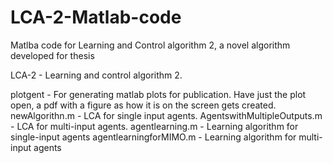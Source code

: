 # LCA-2-Matlab-code
Matlba code for Learning and Control algorithm 2, a novel algorithm developed for thesis

LCA-2 - Learning and control algorithm 2.

plotgent - For generating matlab plots for publication. Have just the plot open, a pdf with a figure as how it is on the screen gets created.
newAlgorithn.m - LCA for single input agents.
AgentswithMultipleOutputs.m - LCA for multi-input agents.
agentlearning.m - Learning algorithm for single-input agents
agentlearningforMIMO.m - Learning algorithm for multi-input agents

